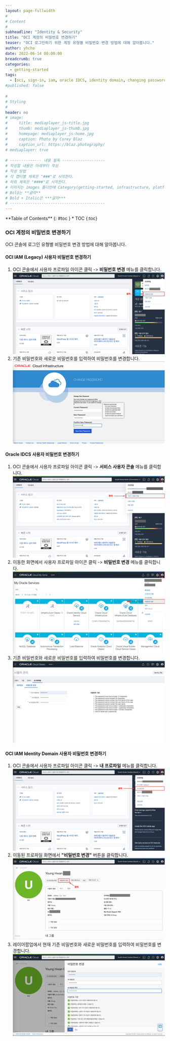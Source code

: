 ```yaml
---
layout: page-fullwidth
#
# Content
#
subheadline: "Identity & Security"
title: "OCI 계정의 비밀번호 변경하기"
teaser: "OCI 로그인하기 위한 계정 유형별 비밀번호 변경 방법에 대해 알아봅니다."
author: yhcho
date: 2022-06-14 00:00:00
breadcrumb: true
categories:
  - getting-started
tags:
  - [oci, sign-in, iam, oracle IDCS, identity domain, changing password, password]
#published: false

#
# Styling
#
header: no
# image:
#     title: mediaplayer_js-title.jpg
#     thumb: mediaplayer_js-thumb.jpg
#     homepage: mediaplayer_js-home.jpg
#     caption: Photo by Corey Blaz
#     caption_url: https://blaz.photography/
# mediaplayer: true

# -------------- 내용 필독 -------------------
# 작성할 내용은 아래부터 작성
# 작성 방법
# 각 챕터별 제목은 "###"로 시작한다.
# 하위 제목은 "####"로 시작한다.
# 이미지는 images 폴더안에 Category(getting-started, infrastructure, platform, database, aiml)에 넣고 사용 시 "../../images/카테고리명/이미지" 형태로 참조한다.
# Bold는 **글자**
# Bold + Italic은 ***글자***
# ------------------------------------------
---
```


<div class="panel radius" markdown="1">
**Table of Contents**
{: #toc }
*  TOC
{:toc}
</div>

### OCI 계정의 비밀번호 변경하기
OCI 콘솔에 로그인 유형별 비밀번호 변경 방법에 대해 알아봅니다.

#### OCI IAM (Legacy) 사용자 비밀번호 변경하기
1. OCI 콘솔에서 사용자 프로파일 아이콘 클릭 -> **비밀번호 변경** 메뉴를 클릭합니다.
   ![OLD IAM 비밀번호 변경 #1](/assets/img/getting-started/2022/oci-old-iam-change-password-1.png)
2. 기존 비밀번호와 새로운 비밀번호를 입력하여 비밀번호를 변경합니다.
   ![OLD IAM 비밀번호 변경 #2](/assets/img/getting-started/2022/oci-old-iam-change-password-2.png)

#### Oracle IDCS 사용자 비밀번호 변경하기
1. OCI 콘솔에서 사용자 프로파일 아이콘 클릭 -> **서비스 사용자 콘솔** 메뉴를 클릭합니다.
   ![IDCS 비밀번호 변경 #1](/assets/img/getting-started/2022/oci-idcs-change-password-1.png)
2. 이동한 화면에서 사용자 프로파일 아이콘 클릭 -> **비밀번호 변경** 메뉴를 클릭합니다.
   ![IDCS 비밀번호 변경 #2](/assets/img/getting-started/2022/oci-idcs-change-password-2.png)
3. 기존 비밀번호와 새로운 비밀번호를 입력하여 비밀번호를 변경합니다.
   ![IDCS 비밀번호 변경 #3](/assets/img/getting-started/2022/oci-idcs-change-password-3.png)

#### OCI IAM Identity Domain 사용자 비밀번호 변경하기
1. OCI 콘솔에서 사용자 프로파일 아이콘 클릭 -> **내 프로파일** 메뉴를 클릭합니다.
   ![NEW IAM 비밀번호 변경 #1](/assets/img/getting-started/2022/oci-new-iam-change-password-1.png)
2. 이동된 프로파일 화면에서 **"비밀번호 변경"** 버튼을 클릭합니다.
   ![NEW IAM 비밀번호 변경 #2](/assets/img/getting-started/2022/oci-new-iam-change-password-2.png)
3. 레이어팝업에서 현재 기존 비밀번호와 새로운 비밀번호를 입력하여 비밀번호를 변경합니다.
   ![NEW IAM 비밀번호 변경 #3](/assets/img/getting-started/2022/oci-new-iam-change-password-3.png)


